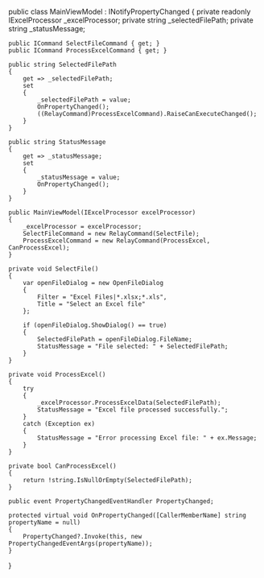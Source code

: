 public class MainViewModel : INotifyPropertyChanged
{
    private readonly IExcelProcessor _excelProcessor;
    private string _selectedFilePath;
    private string _statusMessage;

    public ICommand SelectFileCommand { get; }
    public ICommand ProcessExcelCommand { get; }

    public string SelectedFilePath
    {
        get => _selectedFilePath;
        set
        {
            _selectedFilePath = value;
            OnPropertyChanged();
            ((RelayCommand)ProcessExcelCommand).RaiseCanExecuteChanged();
        }
    }

    public string StatusMessage
    {
        get => _statusMessage;
        set
        {
            _statusMessage = value;
            OnPropertyChanged();
        }
    }

    public MainViewModel(IExcelProcessor excelProcessor)
    {
        _excelProcessor = excelProcessor;
        SelectFileCommand = new RelayCommand(SelectFile);
        ProcessExcelCommand = new RelayCommand(ProcessExcel, CanProcessExcel);
    }

    private void SelectFile()
    {
        var openFileDialog = new OpenFileDialog
        {
            Filter = "Excel Files|*.xlsx;*.xls",
            Title = "Select an Excel file"
        };

        if (openFileDialog.ShowDialog() == true)
        {
            SelectedFilePath = openFileDialog.FileName;
            StatusMessage = "File selected: " + SelectedFilePath;
        }
    }

    private void ProcessExcel()
    {
        try
        {
            _excelProcessor.ProcessExcelData(SelectedFilePath);
            StatusMessage = "Excel file processed successfully.";
        }
        catch (Exception ex)
        {
            StatusMessage = "Error processing Excel file: " + ex.Message;
        }
    }

    private bool CanProcessExcel()
    {
        return !string.IsNullOrEmpty(SelectedFilePath);
    }

    public event PropertyChangedEventHandler PropertyChanged;

    protected virtual void OnPropertyChanged([CallerMemberName] string propertyName = null)
    {
        PropertyChanged?.Invoke(this, new PropertyChangedEventArgs(propertyName));
    }
}

